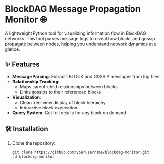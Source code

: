 # BlockDAG Message Propagation Monitor 🌐

A lightweight Python tool for visualizing information flow in BlockDAG networks. This tool parses message logs to reveal how blocks and gossip propagate between nodes, helping you understand network dynamics at a glance.

## ✨ Features

- **Message Parsing**: Extracts BLOCK and GOSSIP messages from log files
- **Relationship Tracking**: 
  - Maps parent-child relationships between blocks
  - Links gossips to their referenced blocks
- **Visualization**: 
  - Clean tree-view display of block hierarchy
  - Interactive block exploration
- **Query System**: Get full details for any block on demand

## 🛠 Installation

1. Clone the repository:
   ```bash
   git clone https://github.com/yourusername/blockdag-monitor.git
   cd blockdag-monitor